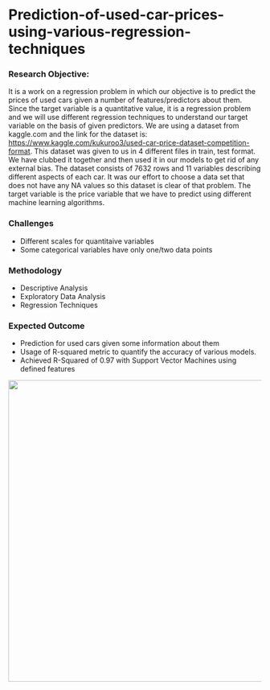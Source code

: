 # Prediction-of-used-car-prices-using-various-regression-techniques

### Research Objective:
It is a work on a regression problem in which our objective is to predict the prices of used cars given a number of features/predictors about them. Since the target variable is a quantitative value, it is a regression problem and we will use different regression techniques to understand our target variable on the basis of given predictors. We are using a dataset from kaggle.com and the link for the dataset is: https://www.kaggle.com/kukuroo3/used-car-price-dataset-competition-format. This dataset was given to us in 4 different files in train, test format. We have clubbed it together and then used it in our models to get rid of any external bias. The dataset consists of 7632 rows and 11 variables describing different aspects of each car. It was our effort to choose a data set that does not have any NA values so this dataset is clear of that problem. The target variable is the price variable that we have to predict using different machine learning algorithms.

### Challenges
* Different scales for quantitaive variables
* Some categorical variables have only one/two data points

### Methodology
* Descriptive Analysis
* Exploratory Data Analysis
* Regression Techniques

### Expected Outcome
* Prediction for used cars given some information about them
* Usage of R-squared metric to quantify the accuracy of various models.
* Achieved R-Squared of 0.97 with Support Vector Machines using defined features

<p align="center">
  <img width="610" height="600" src="https://user-images.githubusercontent.com/22219089/168999278-2b88f690-db5f-485a-80fc-dac28b4af08b.jpg">
</p>




